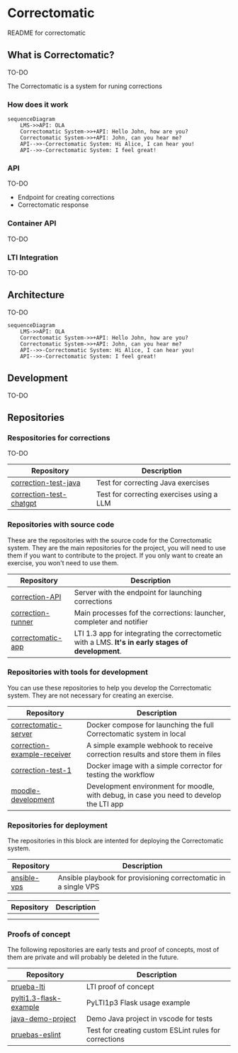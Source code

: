 # Correctomatic

README for correctomatic

## What is Correctomatic?

TO-DO

The Correctomatic is a system for runing corrections

### How does it work

```mermaid
sequenceDiagram
    LMS->>API: OLA
    Correctomatic System->>+API: Hello John, how are you?
    Correctomatic System->>+API: John, can you hear me?
    API-->>-Correctomatic System: Hi Alice, I can hear you!
    API-->>-Correctomatic System: I feel great!
```

### API

TO-DO

- Endpoint for creating corrections
- Correctomatic response

### Container API

TO-DO

### LTI Integration

TO-DO


## Architecture

TO-DO
```mermaid
sequenceDiagram
    LMS->>API: OLA
    Correctomatic System->>+API: Hello John, how are you?
    Correctomatic System->>+API: John, can you hear me?
    API-->>-Correctomatic System: Hi Alice, I can hear you!
    API-->>-Correctomatic System: I feel great!
```

## Development

TO-DO


## Repositories


### Respositories for corrections

TO-DO

| Repository 	| Description 	|
|------------	|-------------  |
| [correction-test-java](https://github.com/correctomatic/correction-test-java) | Test for correcting Java exercises |
| [correction-test-chatgpt](https://github.com/correctomatic/correction-test-chatgpt) 	|  Test for correcting exercises using a LLM	|


### Repositories with source code

These are the repositories with the source code for the Correctomatic system. They are the main repositories for the project,
you will need to use them if you want to contribute to the project. If you only want to create an exercise, you won't need to use them.

| Repository 	| Description 	|
|------------	|-------------  |
| [correction-API](https://github.com/correctomatic/correction-API) | Server with the endpoint for launching corrections |
| [correction-runner](https://github.com/correctomatic/correction-runner)	| Main processes fof the corrections: launcher, completer and notifier 	|
| [correctomatic-app](https://github.com/correctomatic/correctomatic-app)	| LTI 1.3 app for integrating the correctometic with a LMS. **It's in early stages of development**. 	|


### Repositories with tools for development

You can use these repositories to help you develop the Correctomatic system. They are not necessary for creating an exercise.


| Repository 	| Description 	|
|------------	|-------------  |
| [correctomatic-server](https://github.com/correctomatic/correctomatic-server) | Docker compose for launching the full Correctomatic system in local |
| [correction-example-receiver](https://github.com/correctomatic/correction-example-receiver) | A simple example webhook to receive correction results and store them in files 	|
| [correction-test-1](https://github.com/correctomatic/correction-test-1)	| Docker image with a simple corrector for testing the workflow	|
| [moodle-development](https://github.com/correctomatic/moodle-development)	| Development environment for moodle, with debug, in case you need to develop the LTI app 	|



### Repositories for deployment

The repositories in this block are intented for deploying the Correctomatic system.


| Repository 	| Description 	|
|------------	|-------------  |
| [ansible-vps](https://github.com/correctomatic/) | Ansible playbook for provisioning correctomatic in a single VPS  |



| Repository 	| Description 	|
|------------	|-------------  |
| [](https://github.com/correctomatic/) |  |
| [](https://github.com/correctomatic/) 	|  	|

### Proofs of concept

The following repositories are early tests and proof of concepts, most of them are private and will probably be deleted in the future.

| Repository 	| Description 	|
|------------	|-------------  |
| [prueba-lti](https://github.com/correctomatic/prueba-lti) | LTI proof of concept |
| [pylti1.3-flask-example](https://github.com/correctomatic/pylti1.3-flask-example) | PyLTI1p3 Flask usage example 	|
| [java-demo-project](https://github.com/correctomatic/java-demo-project) | Demo Java project in vscode for tests |
| [pruebas-eslint](https://github.com/correctomatic/) | Test for creating custom ESLint rules for corrections 	|
